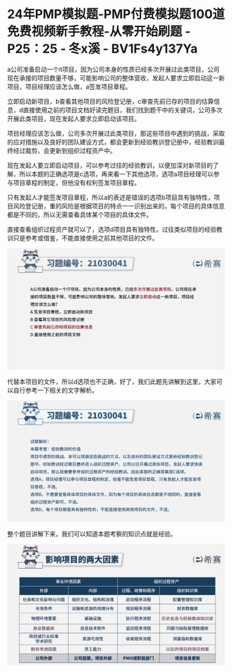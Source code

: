 # 24年PMP模拟题-PMP付费模拟题100道免费视频新手教程-从零开始刷题 - P25：25 - 冬x溪 - BV1Fs4y137Ya

a公司准备启动一个it项目，因为公司本身的性质已经多次开展过此类项目，公司现在承接的项目数量不够，可能影响公司的整体营收，发起人要求立即启动这一新项目，项目经理应该怎么做，a签发项目章程。

立即启动新项目，b查看其他项目的风险登记册，c审查先前已存的项目的估算信息，d直接使用之前的项目文档好读完题目，我们找到题干中的关键词，公司多次开展此类项目，现在发起人要求立即启动该项目。

项目经理应该怎么做，公司多次开展过此类项目，那这些项目中遇到的挑战，采取的应对措施以及良好的团队建设方式，都会更新到经验教训登记册中，经验教训最终经过裁剪，会更新到组织过程资产中。

现在发起人要立即启动项目，可以参考过往的经验教训，以便加深对新项目的了解，所以本题的正确选项是c选项，再来看一下其他选项，选项a项目经理可以参与项目章程的制定，但他没有权利签发项目章程。

只有发起人才能签发项目章程，所以a的表述是错误的选项b项目具有独特性，项目风险登记册，重的风险是根据项目的特点一一识别出来的，每个项目的具体信息都是不同的，所以无需查看具体某个项目的具体文件。

直接查看组织过程资产就可以了，选项d项目具有独特性，过往类似项目的经验教训只是参考或借鉴，不能直接使用之前其他项目的文件。



![](img/a1fcadf6473a4ee3cc522c43074aa8d1_1.png)

代替本项目的文件，所以d选项也不正确，好了，我们此题先讲解到这里，大家可以自行参考一下相关的文字解析。



![](img/a1fcadf6473a4ee3cc522c43074aa8d1_3.png)

整个题目讲解下来，我们可以知道本题考察的知识点就是经验。

![](img/a1fcadf6473a4ee3cc522c43074aa8d1_5.png)